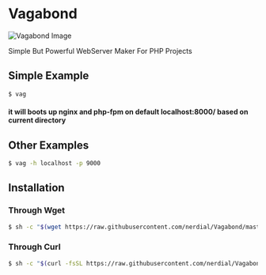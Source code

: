 # Vagabond

![Vagabond Image][logo]

[logo]: https://img2.picload.org/image/dadldcwa/vagabond.jpg "Vagabond"

Simple But Powerful WebServer Maker For PHP Projects


## Simple Example
```sh
$ vag   
```

#### it will boots up nginx and php-fpm on default localhost:8000/ based on current directory


## Other Examples
```sh
$ vag -h localhost -p 9000  
```


## Installation

### Through Wget

```sh
$ sh -c "$(wget https://raw.githubusercontent.com/nerdial/Vagabond/master/install.sh -O -)" 
```

### Through Curl

```sh
$ sh -c "$(curl -fsSL https://raw.githubusercontent.com/nerdial/Vagabond/master/install.sh)"  
```

